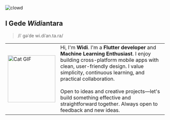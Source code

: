 ![clowd](https://github.com/user-attachments/assets/41dbc9a8-2bef-4c03-9527-742c0b71895d)

## I Gede ***Widi***antara

> /iˈ ɡəˈde wi.diˈan.ta.ra/

<table style="border-collapse: collapse; width: 100%;">
  <tr style="border: none;">
    <td style="border: none; width: 150px;">
      <img src="https://media3.giphy.com/media/v1.Y2lkPTc5MGI3NjExMXVnbjBvM3J2ODRoZXM0cTFvcTBidXRob2dzMjhvZWxwa3V3ZXY0YiZlcD12MV9pbnRlcm5hbF9naWZfYnlfaWQmY3Q9cw/Hi9K3XEl0Llg8AX4Sb/giphy.gif" alt="Cat GIF" width="150" height="auto">
    </td>
    <td style="border: none; vertical-align: top;">
      Hi, I'm <b>Widi</b>. I'm a <b>Flutter developer</b> and <b>Machine Learning Enthusiast</b>. I enjoy building cross-platform mobile apps with clean, user-friendly design. I value simplicity, continuous learning, and practical collaboration.
      <br><br>Open to ideas and creative projects—let's build something effective and straightforward together. Always open to feedback and new ideas.
    </td>
  </tr>
</table>

